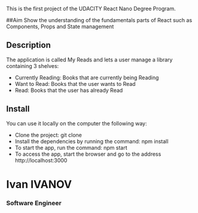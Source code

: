 This is the first project of the UDACITY React Nano Degree Program.

##Aim
Show the understanding of the fundamentals parts of React such as Components,
Props and State management

## Description
The application is called My Reads and lets a user manage a library containing 3
shelves:
- Currently Reading: Books that are currently being Reading
- Want to Read: Books that the user wants to Read
- Read: Books that the user has already Read

## Install
You can use it locally on the computer the following way:
- Clone the project: git clone
- Install the dependencies by running the command: npm install
- To start the app, run the command: npm start
- To access the app, start the browser and go to the address http://localhost:3000

# Ivan IVANOV
### Software Engineer
